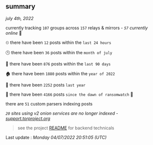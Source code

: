 
## summary
_july 4th, 2022_

currently tracking `107` groups across `157` relays & mirrors - _`57` currently online_ 📡

⏲ there have been `12` posts within the `last 24 hours`

🕓 there have been `36` posts within the `month of july`

📅 there have been `876` posts within the `last 90 days`

🏚 there have been `1880` posts within the `year of 2022`

🚀 there have been `2252` posts `last year`

🦕 there have been `4166` posts `since the dawn of ransomwatch` 🐣

there are `51` custom parsers indexing posts

_`20` sites using v2 onion services are no longer indexed - [support.torproject.org](https://support.torproject.org/onionservices/v2-deprecation/)_

> see the project [README](https://github.com/jmousqueton/ransomwatch#readme) for backend technicals



Last update : _Monday 04/07/2022 20:51:05 (UTC)_

